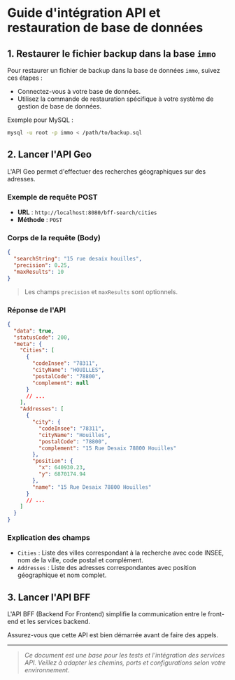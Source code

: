 
# Guide d'intégration API et restauration de base de données

## 1. Restaurer le fichier backup dans la base `immo`

Pour restaurer un fichier de backup dans la base de données `immo`, suivez ces étapes :

- Connectez-vous à votre base de données.
- Utilisez la commande de restauration spécifique à votre système de gestion de base de données.

Exemple pour MySQL :

```bash
mysql -u root -p immo < /path/to/backup.sql
```

## 2. Lancer l'API Geo

L'API Geo permet d'effectuer des recherches géographiques sur des adresses.

### Exemple de requête POST

- **URL** : `http://localhost:8080/bff-search/cities`
- **Méthode** : `POST`

### Corps de la requête (Body)

```json
{
  "searchString": "15 rue desaix houilles",
  "precision": 0.25,
  "maxResults": 10
}
```

> Les champs `precision` et `maxResults` sont optionnels.

### Réponse de l'API

```json
{
  "data": true,
  "statusCode": 200,
  "meta": {
    "Cities": [
      {
        "codeInsee": "78311",
        "cityName": "HOUILLES",
        "postalCode": "78800",
        "complement": null
      }
      // ...
    ],
    "Addresses": [
      {
        "city": {
          "codeInsee": "78311",
          "cityName": "Houilles",
          "postalCode": "78800",
          "complement": "15 Rue Desaix 78800 Houilles"
        },
        "position": {
          "x": 640930.23,
          "y": 6870174.94
        },
        "name": "15 Rue Desaix 78800 Houilles"
      }
      // ...
    ]
  }
}
```

### Explication des champs

- `Cities` : Liste des villes correspondant à la recherche avec code INSEE, nom de la ville, code postal et complément.
- `Addresses` : Liste des adresses correspondantes avec position géographique et nom complet.

## 3. Lancer l'API BFF

L'API BFF (Backend For Frontend) simplifie la communication entre le front-end et les services backend.

Assurez-vous que cette API est bien démarrée avant de faire des appels.

---

> _Ce document est une base pour les tests et l'intégration des services API. Veillez à adapter les chemins, ports et configurations selon votre environnement._
